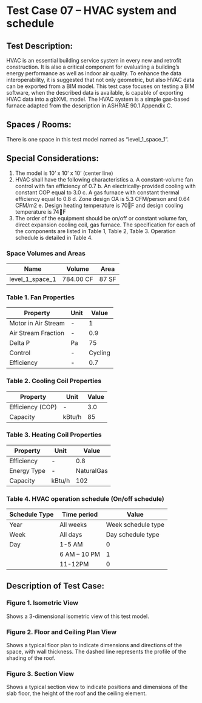 # Test Case 07 – HVAC system and schedule
## Test Description:
HVAC is an essential building service system in every new and retrofit construction. It is also a critical component for evaluating a building’s energy performance as well as indoor air quality. To enhance the data interoperability, it is suggested that not only geometric, but also HVAC data can be exported from a BIM model. This test case focuses on testing a BIM software, when the described data is available, is capable of exporting HVAC data into a gbXML model. The HVAC system is a simple gas-based furnace adapted from the description in ASHRAE 90.1 Appendix C.
## Spaces / Rooms:
There is one space in this test model named as “level_1_space_1”.
## Special Considerations:
1.	The model is 10’ x 10’ x 10’ (center line)
2.	HVAC shall have the following characteristics
a.	A constant-volume fan control with fan efficiency of 0.7
b.	An electrically-provided cooling with constant COP equal to 3.0
c.	A gas furnace with constant thermal efficiency equal to 0.8
d.	Zone design OA is 5.3 CFM/person and 0.64 CFM/m2
e.	Design heating temperature is 70F and design cooling temperature is 74F
3.	The order of the equipment should be on/off or constant volume fan, direct expansion cooling coil, gas furnace. The specification for each of the components are listed in Table 1, Table 2, Table 3. Operation schedule is detailed in Table 4.
### Space Volumes and Areas
| Name            | Volume    | Area  |
|-----------------|-----------|-------|
| level_1_space_1 | 784.00 CF | 87 SF |
### Table 1. Fan Properties
|     Property                 |     Unit    |     Value      |
|------------------------------|-------------|----------------|
|     Motor   in Air Stream    |     -       |     1          |
|     Air   Stream Fraction    |     -       |     0.9        |
|     Delta   P                |     Pa      |     75         |
|     Control                  |     -       |     Cycling    |
|     Efficiency               |     -       |     0.7        |
### Table 2. Cooling Coil Properties
|     Property              |     Unit      |     Value    |
|---------------------------|---------------|--------------|
|     Efficiency   (COP)    |     -         |     3.0      |
|     Capacity              |     kBtu/h    |     85       |
### Table 3. Heating Coil Properties
|     Property         |     Unit      |     Value         |
|----------------------|---------------|-------------------|
|     Efficiency       |     -         |     0.8           |
|     Energy   Type    |     -         |     NaturalGas    |
|     Capacity         |     kBtu/h    |     102           |
### Table 4. HVAC operation schedule (On/off schedule)
|     Schedule   Type    |     Time period     |     Value                   |
|------------------------|---------------------|-----------------------------|
|     Year               |     All weeks       |     Week schedule   type    |
|     Week               |     All days        |     Day schedule   type     |
|     Day                |     1-5 AM          |     0                       |
|                        |     6 AM – 10 PM    |     1                       |
|                        |     11-12PM         |     0                       |

## Description of Test Case:
### Figure 1. Isometric View
Shows a 3-dimensional isometric view of this test model.
### Figure 2. Floor and Ceiling Plan View
Shows a typical floor plan to indicate dimensions and directions of the space, with wall thickness. The dashed line represents the profile of the shading of the roof.

### Figure 3. Section View
Shows a typical section view to indicate positions and dimensions of the slab floor, the height of the roof and the ceiling element.
